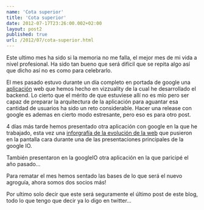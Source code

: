 ```yaml
---
name: 'Cota superior'
title: 'Cota superior'
date: 2012-07-17T23:26:00.002+02:00
layout: post2
published: true
url: /2012/07/cota-superior.html
---
```


Este ultimo mes ha sido si la memoria no me falla, el mejor mes de mi vida a nivel profesional. Ha sido tan bueno que será difícil que se repita algo así que dicho así no es como para celebrarlo.  
  
El mes pasado estuvo durante un día completo en portada de google una [aplicación](http://endangeredlanguages.com) web que hemos hecho en vizzuality de la cual he desarrollado el backend. Lo cierto que el mérito de que estuviese allí no es mío pero ser capaz de preparar la arquitectura de la aplicación para aguantar esa cantidad de usuarios ha sido un reto considerable. Hacer una release con google es ademas en cierto modo estresante, pero eso es para otro post.  
  
4 días más tarde hemos presentado otra aplicación con google en la que he trabajado, esta vez una [inforgrafía de la evolución de la web](http://evolutionoftheweb.com) que pusieron en la pantalla cara durante una de las presentaciones principales de la google IO.  
  
También presentaron en la googleIO otra aplicación en la que paricipé el año pasado...  
  
Para rematar el mes hemos sentado las bases de lo que será el nuevo agroguía, ahora somos dos socios más!  
  
Por ultimo solo decir que este será seguramente el último post de este blog, todo lo que tengo que decir ya lo digo en twitter...